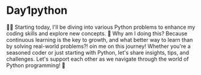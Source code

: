 # Day1python
🐍💡 Starting today, I'll be diving into various Python problems to enhance my coding skills and explore new concepts. 🚀  Why am I doing this? Because continuous learning is the key to growth, and what better way to learn than by solving real-world problems?!
oin me on this journey! Whether you're a seasoned coder or just starting with Python, let's share insights, tips, and challenges. Let's support each other as we navigate through the world of Python programming! 🤝
